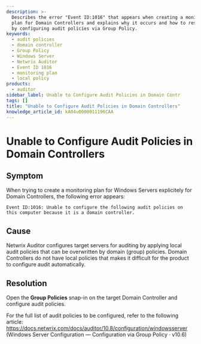 ```yaml
---
description: >-
  Describes the error "Event ID:1016" that appears when creating a monitoring
  plan for Domain Controllers and explains why it occurs and how to resolve it
  by configuring audit policies via Group Policy.
keywords:
  - audit policies
  - domain controller
  - Group Policy
  - Windows Server
  - Netwrix Auditor
  - Event ID 1016
  - monitoring plan
  - local policy
products:
  - auditor
sidebar_label: Unable to Configure Audit Policies in Domain Contr
tags: []
title: "Unable to Configure Audit Policies in Domain Controllers"
knowledge_article_id: kA04u0000011196CAA
---
```


# Unable to Configure Audit Policies in Domain Controllers

## Symptom

When trying to create a monitoring plan for Windows Servers explicitely for Domain Controllers, the following error appears:

```
Event ID:1016: Unable to configure the following audit policies on this computer because it is a domain controller.
```

## Cause

Netwrix Auditor configures target servers for auditing by applying local audit policies that can be overwritten by domain (group) policies. Domain Controllers do not have local policies that makes it difficult for the product to configure audit automatically.

## Resolution

Open the **Group Policies** snap-in on the target Domain Controller and configure audit policies.

For the full list of audit policies to be configured, refer to the following article: https://docs.netwrix.com/docs/auditor/10.8/configuration/windowsserver (Windows Server Configuration — Configuration via Group Policy · v10.6)
